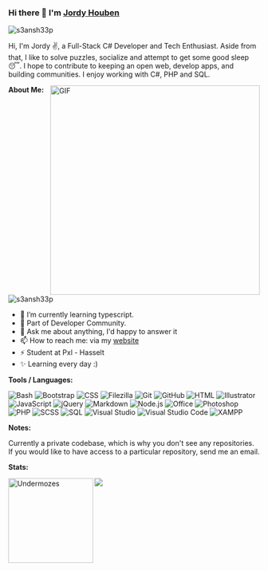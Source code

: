 ### Hi there 👋 I'm [Jordy Houben](https://jordyhouben.be/)

<img src="https://github-profile-trophy.vercel.app/?username=Undermozes&theme=onedark&margin-w=15&margin-h=15&column=7&v=2" alt="s3ansh33p" />

Hi, I'm Jordy ✌️, a Full-Stack C# Developer and Tech Enthusiast. Aside from that, I like to solve puzzles, socialize and attempt to get some good sleep😴. I hope to contribute to keeping an open web, develop apps, and building communities. I enjoy working with C#, PHP and SQL.

<img align="right" width=420px alt="GIF" src="https://media.giphy.com/media/3ohhwNqFMnb7wZgNnq/giphy.gif" />

**About Me:**

<p align="left"> <img src="https://komarev.com/ghpvc/?username=Undermozes&label=Profile%20views&color=0e75b6&style=flat" alt="s3ansh33p" /> </p>

- 🌱 I’m currently learning typescript.
- 👯 Part of Developer Community.
- 💬 Ask me about anything, I'd happy to answer it
- 📫 How to reach me: via my [website](https://jordyhouben.be/)
- ⚡ Student at Pxl - Hasselt
- ✨ Learning every day :)

**Tools / Languages:**

![Bash](https://img.shields.io/badge/-Bash-05122A?style=flat&logo=gnu-bash&logoColor=4EAA25)
![Bootstrap](https://img.shields.io/badge/-Bootstrap-05122A?style=flat&logo=bootstrap&logoColor=563D7C)
![CSS](https://img.shields.io/badge/-CSS-05122A?style=flat&logo=CSS3&logoColor=1572B6)
![Filezilla](https://img.shields.io/badge/-Filezilla-05122A?style=flat&logo=filezilla&logoColor=BF0000)
![Git](https://img.shields.io/badge/-Git-05122A?style=flat&logo=git)
![GitHub](https://img.shields.io/badge/-GitHub-05122A?style=flat&logo=github)
![HTML](https://img.shields.io/badge/-HTML-05122A?style=flat&logo=HTML5)
![Illustrator](https://img.shields.io/badge/-Illustrator-05122A?style=flat&logo=adobe-illustrator)
![JavaScript](https://img.shields.io/badge/-JavaScript-05122A?style=flat&logo=javascript)
![jQuery](https://img.shields.io/badge/-jQuery-05122A?style=flat&logo=jquery&logoColor=0769AD)
![Markdown](https://img.shields.io/badge/-Markdown-05122A?style=flat&logo=markdown)
![Node.js](https://img.shields.io/badge/-Node.js-05122A?style=flat&logo=node.js)
![Office](https://img.shields.io/badge/-Office-05122A?style=flat&logo=microsoft-office&logoColor=D83B01)
![Photoshop](https://img.shields.io/badge/-Photoshop-05122A?style=flat&logo=adobe-photoshop)
![PHP](https://img.shields.io/badge/-PHP-05122A?style=flat&logo=php&logoColor=777BB4)
![SCSS](https://img.shields.io/badge/-SCSS-05122A?style=flat&logo=sass&logoColor=CC6699)
![SQL](https://img.shields.io/badge/-SQL-05122A?style=flat&logo=mysql&logoColor=4479A1)
![Visual Studio](https://img.shields.io/badge/-Visual%20Studio-05122A?style=flat&logo=visual-studio&logoColor=5C2D91)
![Visual Studio Code](https://img.shields.io/badge/-Visual%20Studio%20Code-05122A?style=flat&logo=visual-studio-code&logoColor=007ACC)
![XAMPP](https://img.shields.io/badge/-XAMPP-05122A?style=flat&logo=xampp&logoColor=FB7A24)

**Notes:**

Currently a private codebase, which is why you don't see any repositories.
If you would like to have access to a particular repository, send me an email.

**Stats:**

<img height="170" align="left" src="https://github-readme-stats.vercel.app/api?username=Undermozes&count_private=true&include_all_commits=true&theme=onedark" alt="Undermozes" />
<img src="https://github-readme-stats.vercel.app/api/top-langs/?username=Undermozes&layout=compact&theme=onedark" />
